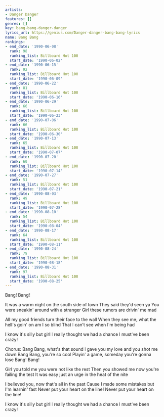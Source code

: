 ```yaml
---
artists:
- Danger Danger
features: []
genres: []
key: bang-bang-danger-danger
lyrics_url: https://genius.com/Danger-danger-bang-bang-lyrics
name: Bang Bang
rankings:
- end_date: '1990-06-08'
  rank: 98
  ranking_list: Billboard Hot 100
  start_date: '1990-06-02'
- end_date: '1990-06-15'
  rank: 92
  ranking_list: Billboard Hot 100
  start_date: '1990-06-09'
- end_date: '1990-06-22'
  rank: 81
  ranking_list: Billboard Hot 100
  start_date: '1990-06-16'
- end_date: '1990-06-29'
  rank: 66
  ranking_list: Billboard Hot 100
  start_date: '1990-06-23'
- end_date: '1990-07-06'
  rank: 66
  ranking_list: Billboard Hot 100
  start_date: '1990-06-30'
- end_date: '1990-07-13'
  rank: 65
  ranking_list: Billboard Hot 100
  start_date: '1990-07-07'
- end_date: '1990-07-20'
  rank: 60
  ranking_list: Billboard Hot 100
  start_date: '1990-07-14'
- end_date: '1990-07-27'
  rank: 51
  ranking_list: Billboard Hot 100
  start_date: '1990-07-21'
- end_date: '1990-08-03'
  rank: 49
  ranking_list: Billboard Hot 100
  start_date: '1990-07-28'
- end_date: '1990-08-10'
  rank: 54
  ranking_list: Billboard Hot 100
  start_date: '1990-08-04'
- end_date: '1990-08-17'
  rank: 64
  ranking_list: Billboard Hot 100
  start_date: '1990-08-11'
- end_date: '1990-08-24'
  rank: 79
  ranking_list: Billboard Hot 100
  start_date: '1990-08-18'
- end_date: '1990-08-31'
  rank: 97
  ranking_list: Billboard Hot 100
  start_date: '1990-08-25'
---
```

Bang! Bang!

It was a warm night on the south side of town
They said they'd seen ya
You were sneakin' around with a stranger
Girl these rumors are drivin' me mad

All my good friends turn their face to the wall
When they see me, what the hell's goin' on am I so blind
That I can't see when I'm being had

I know it's silly but girl I really thought we had a chance
I must've been crazy!

Chorus:
Bang Bang, what's that sound
I gave you my love and you shot me down
Bang Bang, you're so cool
Playin' a game, someday you're gonna lose
Bang! Bang!

Girl you told me you were not like the rest
Then you showed me now you're failing the test
It was easy just an urge in the heat of the nite

I believed you, now that's all in the past
Cause I made some mistakes but I'm learnin' fast
Never put your heart on the line!
Never put your heart on the line!

I know it's silly but girl I really thought we had a chance
I must've been crazy!

